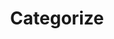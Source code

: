 ---
title: Categorize
layout: DemoLayout
sidebar: false
navbar: false
pageClass: customDemoPage
pie: "@pie-element/categorize@6.4.1"
modelSchemaJSONURI: "https://raw.githubusercontent.com/pie-framework/pie-elements/develop/packages/categorize/docs/pie-schema.json"
configureSchemaJSONURI: "https://raw.githubusercontent.com/pie-framework/pie-elements/develop/packages/categorize/docs/config-schema.json"
model:
    id: '1'
    element: categorize-element
    promptEnabled: true
    choices:
    - id: '0'
      content: <span mathjax="" data-latex="">420\text{ cm}=4.2\text{ meters}</span>
    - id: '1'
      content: <span mathjax="" data-latex="" data-raw="3.4\text{ kg}=350\text{ g}">3.4\text{
        kg}=340\text{ g}</span>
    - id: '2'
      content: <span mathjax="" data-latex="">1\text{,}800\text{ mL}=180\text{ L}</span>
    - id: '3'
      content: <span mathjax="" data-latex="">3.5\text{ meters}=350\text{ cm}</span>
    - id: '4'
      content: <span mathjax="" data-latex="">4\text{,}800\text{ g}=0.48\text{ kg}</span>
    - id: '5'
      content: <span mathjax="" data-latex="">250\text{ mL}=0.25\text{ L}</span>
    categories:
    - id: '0'
      label: Equivalent
      choices:
      - id: '0'
        content: <span mathjax="" data-latex="">420\text{ cm}=4.2\text{ meters}</span>
      - id: '3'
        content: <span mathjax="" data-latex="">3.5\text{ meters}=350\text{ cm}</span>
      - id: '5'
        content: <span mathjax="" data-latex="">250\text{ mL}=0.25\text{ L}</span>
    - id: '1'
      label: "<b>NOT </b>equivalent"
      choices:
      - id: '1'
        content: <span mathjax="" data-latex="">3.4\text{ kg}=340\text{ g}</span>
      - id: '2'
        content: <span mathjax="" data-latex="">1\text{,}800\text{ mL}=180\text{ L}</span>
      - id: '4'
        content: <span mathjax="" data-latex="">4\text{,}800\text{ g}=0.48\text{ kg}</span>
    rowLabels:
    - ''
    correctResponse:
    - category: '0'
      choices:
      - '0'
      - '3'
    - category: '1'
      choices:
      - '4'
      - '1'
---